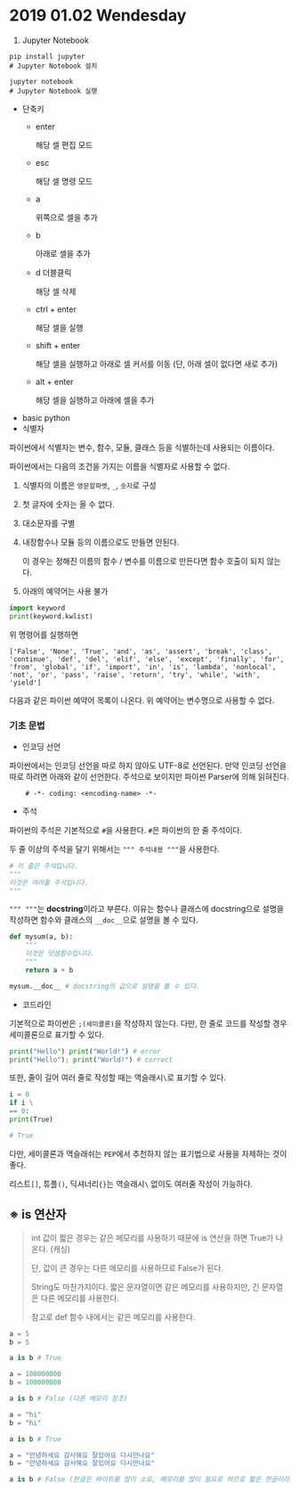 # 2019 01.02 Wendesday

1. Jupyter Notebook

```text
pip install jupyter
# Jupyter Notebook 설치

jupyter notebook
# Jupyter Notebook 실행
```

* 단축키
  * enter

    해당 셀 편집 모드

  * esc

    해당 셀 명령 모드

  * a

    위쪽으로 셀을 추가

  * b

    아래로 셀을 추가

  * d 더블클릭

    해당 셀 삭제

  * ctrl + enter

    해당 셀을 실행

  * shift + enter

    해당 셀을 실행하고 아래로 셀 커서를 이동 \(단, 아래 셀이 없다면 새로 추가\)

  * alt + enter

    해당 셀을 실행하고 아래에 셀을 추가
* basic python
* 식별자

파이썬에서 식별자는 변수, 함수, 모듈, 클래스 등을 식별하는데 사용되는 이름이다.

파이썬에서는 다음의 조건을 가지는 이름을 식별자로 사용할 수 없다.

1. 식별자의 이름은 `영문알파벳`, `_`, `숫자`로 구성
2. 첫 글자에 숫자는 올 수 없다.
3. 대소문자를 구별
4. 내장함수나 모듈 등의 이름으로도 만들면 안된다.

   이 경우는 정해진 이름의 함수 / 변수를 이름으로 만든다면 함수 호출이 되지 않는다.

5. 아래의 예약어는 사용 불가

```python
import keyword
print(keyword.kwlist)
```

위 명령어를 실행하면

```text
['False', 'None', 'True', 'and', 'as', 'assert', 'break', 'class', 'continue', 'def', 'del', 'elif', 'else', 'except', 'finally', 'for', 'from', 'global', 'if', 'import', 'in', 'is', 'lambda', 'nonlocal', 'not', 'or', 'pass', 'raise', 'return', 'try', 'while', 'with', 'yield']
```

다음과 같은 파이썬 예약어 목록이 나온다. 위 예약어는 변수명으로 사용할 수 없다.

### 기초 문법

* 인코딩 선언

파이썬에서는 인코딩 선언을 따로 하지 않아도 UTF-8로 선언된다. 만약 인코딩 선언을 따로 하려면 아래와 같이 선언한다. 주석으로 보이지만 파이썬 Parser에 의해 읽혀진다.

```text
    # -*- coding: <encoding-name> -*-
```

* 주석

파이썬의 주석은 기본적으로 `#`을 사용한다. `#`은 파이썬의 한 줄 주석이다.

두 줄 이상의 주석을 달기 위해서는 `""" 주석내용 """`을 사용한다.

```python
# 이 줄은 주석입니다.
"""
이것은 여러줄 주석입니다.
"""
```

`""" """`는 **docstring**이라고 부른다. 이유는 함수나 클래스에 docstring으로 설명을 작성하면 함수와 클래스의 `__doc__`으로 설명을 볼 수 있다.

```python
def mysum(a, b):
    """
    이것은 덧셈함수입니다.
    """
    return a + b

mysum.__doc__ # docstring의 값으로 설명을 볼 수 있다.
```

* 코드라인

기본적으로 파이썬은 `;(세미콜론)`을 작성하지 않는다. 다만, 한 줄로 코드를 작성할 경우 세미콜론으로 표기할 수 있다.

```python
print("Hello") print("World!") # error
print("Hello"); print("World!") # correct
```

또한, 줄이 길어 여러 줄로 작성할 때는 역슬래시`\`로 표기할 수 있다.

```python
i = 0
if i \
== 0:
print(True)

# True
```

다만, 세미콜론과 역슬래쉬는 `PEP`에서 추천하지 않는 표기법으로 사용을 자제하는 것이 좋다.

리스트`[]`, 튜플`()`, 딕셔너리`{}`는 역슬래시`\` 없이도 여러줄 작성이 가능하다.

## ※ is 연산자

> int 값이 짧은 경우는 같은 메모리를 사용하기 때문에 is 연산을 하면 True가 나온다. \(캐싱\)
>
> 단, 값이 큰 경우는 다른 메모리를 사용하므로 False가 된다.
>
> String도 마찬가지이다. 짧은 문자열이면 같은 메모리를 사용하지만, 긴 문자열은 다른 메모리를 사용한다.
>
> 참고로 def 함수 내에서는 같은 메모리를 사용한다.

```python
a = 5
b = 5

a is b # True

a = 100000000
b = 100000000

a is b # False (다른 메모리 참조)

a = "hi"
b = "hi"

a is b # True

a = "안녕하세요 감사해요 잘있어요 다시만나요"
b = "안녕하세요 감사해요 잘있어요 다시만나요"

a is b # False (한글은 바이트를 많이 소요, 메모리를 많이 필요로 하므로 짧은 한글이라도 메모리를 많이 차지할 수 있다.)
```

